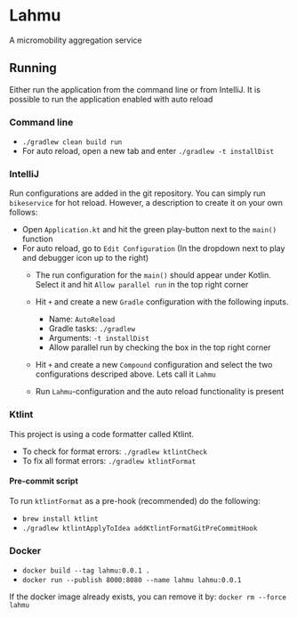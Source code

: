 # Lahmu
A micromobility aggregation service

## Running

Either run the application from the command line or from IntelliJ. 
It is possible to run the application enabled with auto reload
### Command line
* `./gradlew clean build run`
* For auto reload, open a new tab and enter `./gradlew -t installDist`

### IntelliJ
Run configurations are added in the git repository. You can simply run `bikeservice` for
hot reload. However, a description to create it on your own follows:

* Open `Application.kt` and hit the green play-button next to the `main()` function
* For auto reload, go to `Edit Configuration` (In the dropdown next to play and debugger icon up to the right)
   * The run configuration for the `main()` should appear under Kotlin. Select it and hit
   `Allow parallel run` in the top right corner
   * Hit `+` and create a new `Gradle` configuration with the following inputs.
        * Name: `AutoReload`
        * Gradle tasks:  `./gradlew`
        * Arguments: `-t installDist`
        * Allow parallel run by checking the box in the top right corner
   * Hit `+` and create a new `Compound` configuration and select the two configurations descriped above. 
   Lets call it `Lahmu`
   
   * Run `Lahmu`-configuration and the auto reload functionality is present

### Ktlint
This project is using a code formatter called Ktlint.

* To check for format errors: `./gradlew ktlintCheck`
* To fix all format errors: `./gradlew ktlintFormat`

#### Pre-commit script
To run `ktlintFormat` as a pre-hook (recommended) do the following:
* `brew install ktlint`
* `./gradlew ktlintApplyToIdea addKtlintFormatGitPreCommitHook`


### Docker
- `docker build --tag lahmu:0.0.1 .`
- `docker run --publish 8000:8080 --name lahmu lahmu:0.0.1`

If the docker image already exists, you can remove it by: `docker rm --force lahmu`
